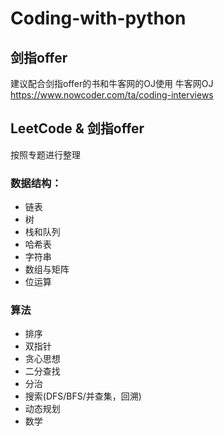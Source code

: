 # Coding-with-python


## 剑指offer
建议配合剑指offer的书和牛客网的OJ使用
牛客网OJ https://www.nowcoder.com/ta/coding-interviews

## LeetCode & 剑指offer
按照专题进行整理

### 数据结构：
* 链表
* 树
* 栈和队列
* 哈希表
* 字符串
* 数组与矩阵
* 位运算

### 算法
* 排序
* 双指针
* 贪心思想
* 二分查找
* 分治
* 搜索(DFS/BFS/并查集，回溯)
* 动态规划
* 数学

    

